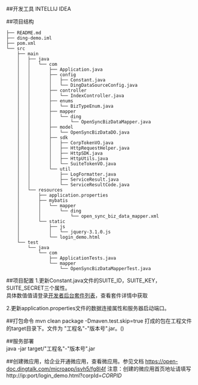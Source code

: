 
##开发工具
INTELLIJ IDEA

##项目结构
```
├── README.md
├── ding-demo.iml
├── pom.xml
└── src
    ├── main
    │   ├── java
    │   │   └── com
    │   │       ├── Application.java
    │   │       ├── config
    │   │       │   ├── Constant.java
    │   │       │   └── DingDataSourceConfig.java
    │   │       ├── controller
    │   │       │   └── IndexController.java
    │   │       ├── enums
    │   │       │   └── BizTypeEnum.java
    │   │       ├── mapper
    │   │       │   └── ding
    │   │       │       └── OpenSyncBizDataMapper.java
    │   │       ├── model
    │   │       │   └── OpenSyncBizDataDO.java
    │   │       ├── sdk
    │   │       │   ├── CorpTokenVO.java
    │   │       │   ├── HttpRequestHelper.java
    │   │       │   ├── HttpSDK.java
    │   │       │   ├── HttpUtils.java
    │   │       │   └── SuiteTokenVO.java
    │   │       └── util
    │   │           ├── LogFormatter.java
    │   │           ├── ServiceResult.java
    │   │           └── ServiceResultCode.java
    │   └── resources
    │       ├── application.properties
    │       ├── mybatis
    │       │   └── mapper
    │       │       └── ding
    │       │           └── open_sync_biz_data_mapper.xml
    │       └── static
    │           ├── js
    │           │   └── jquery-3.1.0.js
    │           └── login_demo.html
    └── test
        └── java
            └── com
                ├── ApplicationTests.java
                └── mapper
                    └── OpenSyncBizDataMapperTest.java
```
                    
                
##项目配置
1.更新Constant.java文件的SUITE_ID，SUITE_KEY，SUITE_SECRET三个属性。  
具体数值值请登录[开发者后台套件列表](http://open-dev.dingtalk.com/#/suite?_k=4j8h05)，查看套件详情中获取      

2.更新application.properties文件的数据连接属性和服务器启动端口。

##打包命令
mvn clean package  -Dmaven.test.skip=true
打成的包在工程文件的target目录下。文件为  "工程名"-"版本号".jar。()

##服务部署    
java -jar  target/"工程名"-"版本号".jar

##创建微应用，给企业开通微应用，查看微应用。参见文档
https://open-doc.dingtalk.com/microapp/isvh5/fg8l4f
注意：创建的微应用首页地址请填写http://ip:port/login_demo.html?corpId=$CORPID$

